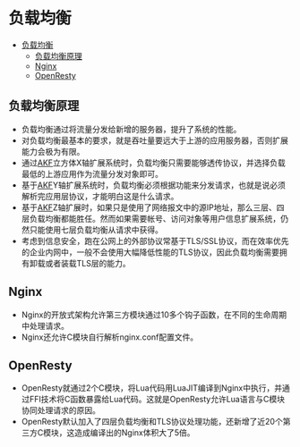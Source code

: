 # 负载均衡

- [负载均衡](#负载均衡)
  - [负载均衡原理](#负载均衡原理)
  - [Nginx](#nginx)
  - [OpenResty](#openresty)

## 负载均衡原理

- 负载均衡通过将流量分发给新增的服务器，提升了系统的性能。
- 对负载均衡最基本的要求，就是吞吐量要远大于上游的应用服务器，否则扩展能力会极为有限。
- 通过[AKF](./akf.md#x轴)立方体X轴扩展系统时，负载均衡只需要能够透传协议，并选择负载最低的上游应用作为流量分发对象即可。
- 基于[AKF](./akf.md#y轴)Y轴扩展系统时，负载均衡必须根据功能来分发请求，也就是说必须解析完应用层协议，才能明白这是什么请求。
- 基于[AKF](./akf.md#z轴)Z轴扩展时，如果只是使用了网络报文中的源IP地址，那么三层、四层负载均衡都能胜任。然而如果需要帐号、访问对象等用户信息扩展系统，仍然只能使用七层负载均衡从请求中获得。
- 考虑到信息安全，跑在公网上的外部协议常基于TLS/SSL协议，而在效率优先的企业内网中，一般不会使用大幅降低性能的TLS协议，因此负载均衡需要拥有卸载或者装载TLS层的能力。

## Nginx

- Nginx的开放式架构允许第三方模块通过10多个钩子函数，在不同的生命周期中处理请求。
- Nginx还允许C模块自行解析nginx.conf配置文件。

## OpenResty

- OpenResty就通过2个C模块，将Lua代码用LuaJIT编译到Nginx中执行，并通过FFI技术将C函数暴露给Lua代码。这就是OpenResty允许Lua语言与C模块协同处理请求的原因。
- OpenResty默认加入了四层负载均衡和TLS协议处理功能，还新增了近20个第三方C模块，这造成编译出的Nginx体积大了5倍。

